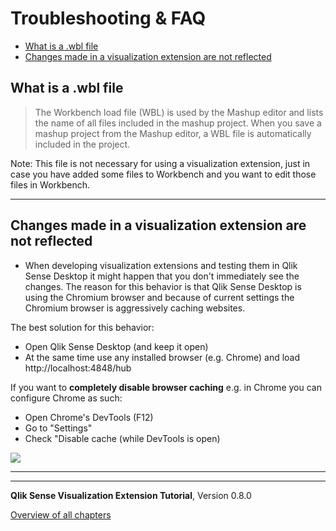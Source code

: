 # Troubleshooting &amp; FAQ

<!-- toc -->

- [What is a .wbl file](#what-is-a-wbl-file)
- [Changes made in a visualization extension are not reflected](#changes-made-in-a-visualization-extension-are-not-reflected)

<!-- tocstop -->

## What is a .wbl file
> The Workbench load file (WBL) is used by the Mashup editor and lists the name of all files included in the mashup project. When you save a mashup project from the Mashup editor, a WBL file is automatically included in the project.

Note: This file is not necessary for using a visualization extension, just in case you have added some files to Workbench and you want to edit those files in Workbench.

---

## Changes made in a visualization extension are not reflected
* When developing visualization extensions and testing them in Qlik Sense Desktop it might happen that you don't immediately see the changes.
The reason for this behavior is that Qlik Sense Desktop is using the Chromium browser and because of current settings the Chromium browser is aggressively caching websites.

The best solution for this behavior:

- Open Qlik Sense Desktop (and keep it open)
- At the same time use any installed browser (e.g. Chrome) and load http://localhost:4848/hub

If you want to **completely disable browser caching** e.g. in Chrome you can configure Chrome as such:

- Open Chrome's DevTools (F12)
- Go to "Settings"
- Check "Disable cache (while DevTools is open)


![](faq/images/changes-not-reflected_DevToolsSettings.png)  

--- 


---
**Qlik Sense Visualization Extension Tutorial**, Version 0.8.0<br/>


[Overview of all chapters](https://github.com/stefanwalther/qliksense-extension-tutorial/blob/master/tutorial/readme.md)